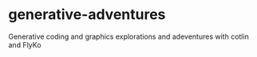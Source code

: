 # generative-adventures
Generative coding and graphics explorations and adeventures with cotlin and FlyKo
